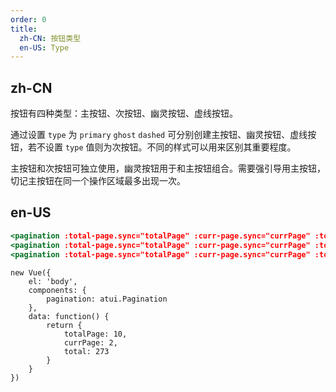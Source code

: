```yaml
---
order: 0
title:
  zh-CN: 按钮类型
  en-US: Type
---
```


## zh-CN

按钮有四种类型：主按钮、次按钮、幽灵按钮、虚线按钮。

通过设置 `type` 为 `primary` `ghost` `dashed` 可分别创建主按钮、幽灵按钮、虚线按钮，若不设置 `type` 值则为次按钮。不同的样式可以用来区别其重要程度。

主按钮和次按钮可独立使用，幽灵按钮用于和主按钮组合。需要强引导用主按钮，切记主按钮在同一个操作区域最多出现一次。

## en-US


````jsx
<pagination :total-page.sync="totalPage" :curr-page.sync="currPage" :total="total" :show-jumper="true" :show-size-changer="true"></pagination> <br/>
<pagination :total-page.sync="totalPage" :curr-page.sync="currPage" :total="total" :show-jumper="true" :mini="true"></pagination> <br/>
<pagination :total-page.sync="totalPage" :curr-page.sync="currPage" :total="total" :simple="true" class="custom"></pagination>
````

````vue-script
new Vue({
    el: 'body',
    components: {
        pagination: atui.Pagination
    },
    data: function() {
        return {
            totalPage: 10,
            currPage: 2,
            total: 273
        }
    }
})
````